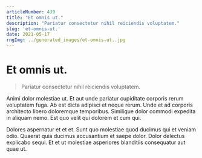 ```yaml
---
articleNumber: 439
title: "Et omnis ut."
description: "Pariatur consectetur nihil reiciendis voluptatem."
slug: 'et-omnis-ut.'
date: 2021-05-17
rngImg: ../generated_images/et-omnis-ut..jpg
---
```


# Et omnis ut.

> Pariatur consectetur nihil reiciendis voluptatem.

Animi dolor molestiae ut. Et aut unde pariatur cupiditate corporis rerum voluptatem fuga. Ab est dicta adipisci et neque rerum. Unde et ad corporis architecto libero doloremque temporibus. Similique dolor commodi expedita in aliquam nemo. Est quo velit qui dolorem et cum qui.
 Dolores aspernatur et et et. Sunt quo molestiae quod ducimus qui et veniam odio. Quaerat quia ducimus accusantium et saepe dolor. Dolor delectus explicabo sequi. Et et ut molestiae asperiores blanditiis consequatur aut quae ut.
